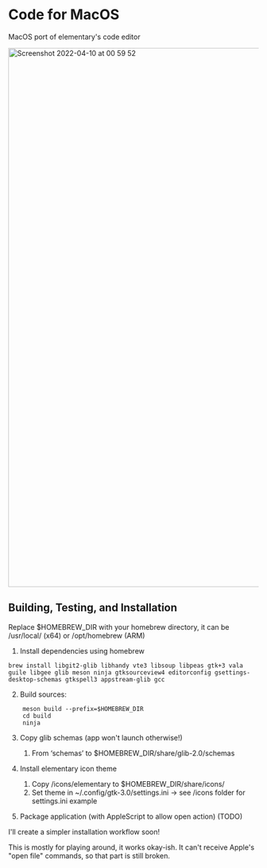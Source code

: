 # Code for MacOS

MacOS port of elementary's code editor

<img width="1082" alt="Screenshot 2022-04-10 at 00 59 52" src="https://user-images.githubusercontent.com/44585538/162594355-31bf90bf-65bc-4b30-8778-e771fbbc10b4.png">


## Building, Testing, and Installation

Replace $HOMEBREW_DIR with your homebrew directory, it can be /usr/local/ (x64) or /opt/homebrew (ARM)

1. Install dependencies using homebrew

```brew install libgit2-glib libhandy vte3 libsoup libpeas gtk+3 vala guile libgee glib meson ninja gtksourceview4 editorconfig gsettings-desktop-schemas gtkspell3 appstream-glib gcc```

2. Build sources:
```
    meson build --prefix=$HOMEBREW_DIR
    cd build
    ninja
```

3. Copy glib schemas (app won't launch otherwise!)
    1. From ‘schemas’ to $HOMEBREW_DIR/share/glib-2.0/schemas

4. Install elementary icon theme
    1. Copy /icons/elementary to $HOMEBREW_DIR/share/icons/
    2. Set theme in ~/.config/gtk-3.0/settings.ini -> see /icons folder for settings.ini example

5. Package application (with AppleScript to allow open action) (TODO)

I'll create a simpler installation workflow soon!

This is mostly for playing around, it works okay-ish. It can't receive Apple's "open file" commands, so that part is still broken.

